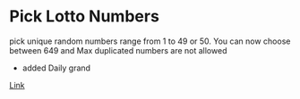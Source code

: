 # Pick Lotto Numbers
pick unique random numbers range from 1 to 49 or 50.
You can now choose between 649 and Max
duplicated numbers are not allowed

+ added Daily grand




[Link](https://HGLeoCho.github.io/PickLottoNumbers)
